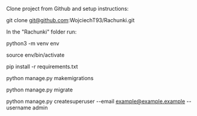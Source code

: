 Clone project from Github and setup instructions:

git clone git@github.com:WojciechT93/Rachunki.git

In the "Rachunki" folder run:

python3 -m venv env

source env/bin/activate

pip install -r requirements.txt

python manage.py makemigrations

python manage.py migrate

python manage.py createsuperuser --email example@example.example --username admin